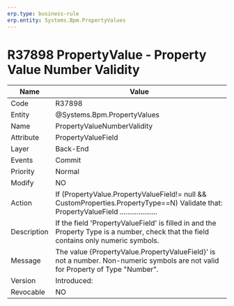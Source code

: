 ```yaml
---
erp.type: business-rule
erp.entity: Systems.Bpm.PropertyValues
---
```


# R37898 PropertyValue - Property Value Number Validity

| Name | Value |
| ---- | ----- |
| Code | R37898 |
| Entity | @Systems.Bpm.PropertyValues |
| Name | PropertyValueNumberValidity |
| Attribute | PropertyValueField |
| Layer | Back-End |
| Events | Commit |
| Priority | Normal |
| Modify | NO |
| Action | If (PropertyValue.PropertyValueField!= null && CustomProperties.PropertyType==N) Validate that: PropertyValueField ....................|
| Description| If the field 'PropertyValueField' is filled in and the Property Type is a number, check that the field contains only numeric symbols.|
| Message | The value {PropertyValue.PropertyValueField}' is not a number. Non-numeric symbols are not valid for Property of Type "Number".|
| Version | Introduced:  |
| Revocable | NO |
